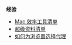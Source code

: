**经验**

- [Mac 效率工具清单](/doc/experience/mac.md)
- [超级资料清单](/doc/experience/Super-data.md)
- [如何为浏览器选择代理](/doc/experience/how-to-use-proxy-in-browser.md)
